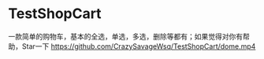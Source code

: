 # TestShopCart

一款简单的购物车，基本的全选，单选，多选，删除等都有；如果觉得对你有帮助，Star一下
https://github.com/CrazySavageWsq/TestShopCart/dome.mp4
